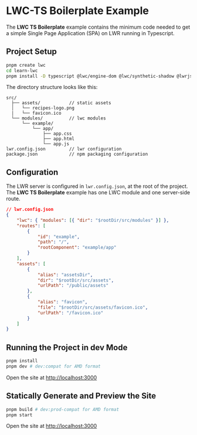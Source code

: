 # LWC-TS Boilerplate Example

The **LWC TS Boilerplate** example contains the minimum code needed to get a simple Single Page Application (SPA) on LWR running in Typescript.

## Project Setup

```bash
pnpm create lwc
cd learn-lwc
pnpm install -D typescript @lwc/engine-dom @lwc/synthetic-shadow @lwrjs/client-modules @lwrjs/loader @lwrjs/o11y @lwrjs/router
```

The directory structure looks like this:

```
src/
  ├── assets/           // static assets
  │   └── recipes-logo.png
  |   └── favicon.ico
  └── modules/          // lwc modules
      └── example/
          └── app/
              ├── app.css
              ├── app.html
              └── app.js
lwr.config.json         // lwr configuration
package.json            // npm packaging configuration
```

## Configuration

The LWR server is configured in `lwr.config.json`, at the root of the project. The **LWC TS Boilerplate** example has one LWC module and one server-side route.

```json
// lwr.config.json
{
    "lwc": { "modules": [{ "dir": "$rootDir/src/modules" }] },
    "routes": [
        {
            "id": "example",
            "path": "/",
            "rootComponent": "example/app"
        }
    ],
    "assets": [
        {
            "alias": "assetsDir",
            "dir": "$rootDir/src/assets",
            "urlPath": "/public/assets"
        },
        {
            "alias": "favicon",
            "file": "$rootDir/src/assets/favicon.ico",
            "urlPath": "/favicon.ico"
        }
    ]
}
```

## Running the Project in dev Mode

```bash
pnpm install
pnpm dev # dev:compat for AMD format
```

Open the site at [http://localhost:3000](http://localhost:3000)

## Statically Generate and Preview the Site

```bash
pnpm build # dev:prod-compat for AMD format
pnpm start
```

Open the site at [http://localhost:3000](http://localhost:3000)
